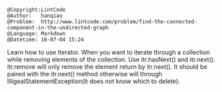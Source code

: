 ```
@Copyright:LintCode
@Author:   hanqiao
@Problem:  http://www.lintcode.com/problem/find-the-connected-component-in-the-undirected-graph
@Language: Markdown
@Datetime: 16-07-04 15:24
```

Learn how to use Iterator.
When you want to iterate through a collection while removing elements of the collection. Use itr.hasNext() and itr.next(). itr.remove will only remove the element return by itr.next(). It should be paired with the itr.next() method otherwise will through IlligealStatementException(It does not know which to delete).